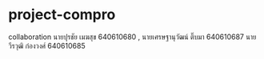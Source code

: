 # project-compro
collaboration
นายปุรชัย เมฆสุข 640610680 ,
นายเศรษฐานุวัฒน์ ติ๊บมา 640610687
นายวีรวุฒิ ก๋องวงศ์ 640610685
